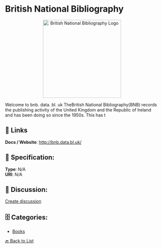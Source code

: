 # British National Bibliography
<p align="center">
    <img width="256" src="https://raw.githubusercontent.com/apis-list/apis-list/main/apis/british-national-bibliography/logo_256x256.png" alt="British National Bibliography Logo"/>
</p>

Welcome to bnb. data. bl. uk TheBritish National Bibliography(BNB) records the publishing activity of the United Kingdom and the Republic of Ireland and has been doing so since the 1950s. This has t

##  🔗 Links
**Docs / Website**: http://bnb.data.bl.uk/

## 🧬 Specification:
**Type**: N/A  
**URI**: N/A

## 💬 Discussion:
[Create discussion](https://github.com/apis-list/apis-list/discussions/new)

## 🗄️ Categories:
- [Books](https://github.com/apis-list/apis-list#books)




[🔙 Back to List](https://github.com/apis-list/apis-list)
